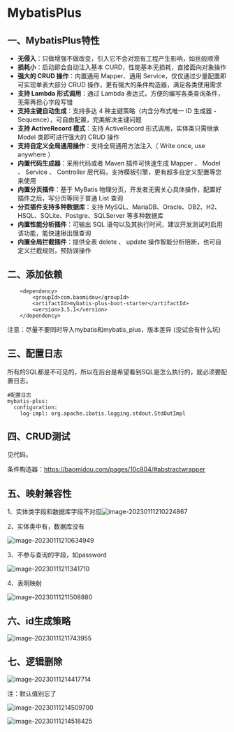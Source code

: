 # MybatisPlus

## 一、MybatisPlus特性

- **无侵入**：只做增强不做改变，引入它不会对现有工程产生影响，如丝般顺滑
- **损耗小**：启动即会自动注入基本 CURD，性能基本无损耗，直接面向对象操作
- **强大的 CRUD 操作**：内置通用 Mapper、通用 Service，仅仅通过少量配置即可实现单表大部分 CRUD 操作，更有强大的条件构造器，满足各类使用需求
- **支持 Lambda 形式调用**：通过 Lambda 表达式，方便的编写各类查询条件，无需再担心字段写错
- **支持主键自动生成**：支持多达 4 种主键策略（内含分布式唯一 ID 生成器 - Sequence），可自由配置，完美解决主键问题
- **支持 ActiveRecord 模式**：支持 ActiveRecord 形式调用，实体类只需继承 Model 类即可进行强大的 CRUD 操作
- **支持自定义全局通用操作**：支持全局通用方法注入（ Write once, use anywhere ）
- **内置代码生成器**：采用代码或者 Maven 插件可快速生成 Mapper 、 Model 、 Service 、 Controller 层代码，支持模板引擎，更有超多自定义配置等您来使用
- **内置分页插件**：基于 MyBatis 物理分页，开发者无需关心具体操作，配置好插件之后，写分页等同于普通 List 查询
- **分页插件支持多种数据库**：支持 MySQL、MariaDB、Oracle、DB2、H2、HSQL、SQLite、Postgre、SQLServer 等多种数据库
- **内置性能分析插件**：可输出 SQL 语句以及其执行时间，建议开发测试时启用该功能，能快速揪出慢查询
- **内置全局拦截插件**：提供全表 delete 、 update 操作智能分析阻断，也可自定义拦截规则，预防误操作

## 二、添加依赖

```
    <dependency>
        <groupId>com.baomidou</groupId>
        <artifactId>mybatis-plus-boot-starter</artifactId>
        <version>3.5.1</version>
    </dependency>
```

注意：尽量不要同时导入mybatis和mybatis_plus，版本差异 (没试会有什么坑)

## 三、配置日志

所有的SQL都是不可见的，所以在后台是希望看到SQL是怎么执行的，就必须要配置日志。

```
#配置日志
mybatis-plus:
  configuration:
    log-impl: org.apache.ibatis.logging.stdout.StdOutImpl
```

## 四、CRUD测试

见代码。

条件构造器：https://baomidou.com/pages/10c804/#abstractwrapper

## 五、映射兼容性

1、实体类字段和数据库字段不对应![image-20230111210224867](C:\Users\风丶无痕\AppData\Roaming\Typora\typora-user-images\image-20230111210224867.png)

2、实体类中有，数据库没有

![image-20230111210634949](C:\Users\风丶无痕\AppData\Roaming\Typora\typora-user-images\image-20230111210634949.png)

3、不参与查询的字段，如password

![image-20230111211341710](C:\Users\风丶无痕\AppData\Roaming\Typora\typora-user-images\image-20230111211341710.png)

4、表明映射

![image-20230111211508880](C:\Users\风丶无痕\AppData\Roaming\Typora\typora-user-images\image-20230111211508880.png)

## 六、id生成策略

![image-20230111211743955](C:\Users\风丶无痕\AppData\Roaming\Typora\typora-user-images\image-20230111211743955.png)

## 七、逻辑删除

![image-20230111214417714](C:\Users\风丶无痕\AppData\Roaming\Typora\typora-user-images\image-20230111214417714.png)

注：默认值别忘了

![image-20230111214509700](C:\Users\风丶无痕\AppData\Roaming\Typora\typora-user-images\image-20230111214509700.png)

![image-20230111214518425](C:\Users\风丶无痕\AppData\Roaming\Typora\typora-user-images\image-20230111214518425.png)

